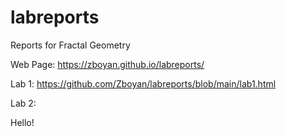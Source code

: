 # labreports
Reports for Fractal Geometry

Web Page: https://zboyan.github.io/labreports/

Lab 1: https://github.com/Zboyan/labreports/blob/main/lab1.html

Lab 2:

Hello!
